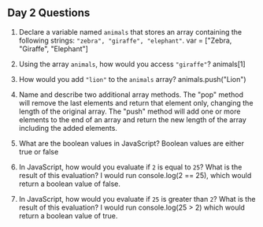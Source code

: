 ## Day 2 Questions

1. Declare a variable named `animals` that stores an array containing the following strings: `"zebra", "giraffe", "elephant"`.
var = ["Zebra, "Giraffe", "Elephant"]

2. Using the array `animals`, how would you access `"giraffe"`?
animals[1]

3. How would you add `"lion"` to the `animals` array? animals.push("Lion")

4. Name and describe two additional array methods.
The "pop" method will remove the last elements and return that element only, changing the length of the original array.
The "push" method will add one or more elements to the end of an array and return the new length of the array including the added elements.

5. What are the boolean values in JavaScript?
Boolean values are either true or false

6. In JavaScript, how would you evaluate if `2` is equal to `25`? What is the result of this evaluation?
I would run console.log(2 == 25), which would return a boolean value of false.

7. In JavaScript, how would you evaluate if `25` is greater than `2`? What is the result of this evaluation?
I would run console.log(25 > 2) which would return a boolean value of true.
